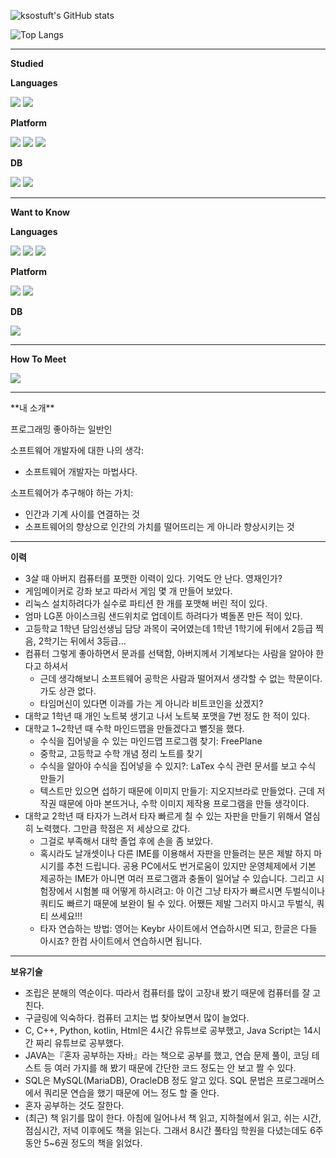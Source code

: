 
![ksostuft's GitHub stats](https://github-readme-stats.vercel.app/api?username=ksostuft&show_icons=true&theme=radical)

![Top Langs](https://github-readme-stats.vercel.app/api/top-langs/?username=ksostuft&hide_progress=true&theme=radical)

<hr/>

**Studied**

**Languages**

<p>
  <img src="https://img.shields.io/badge/java-%23ED8B00.svg?style=for-the-badge&logo=openjdk&logoColor=white"/>
  <img src="https://img.shields.io/badge/react-%2320232a.svg?style=for-the-badge&logo=react&logoColor=%2361DAFB"/>
</p>

**Platform**

<p>
  <img src="https://img.shields.io/badge/bootstrap-%238511FA.svg?style=for-the-badge&logo=bootstrap&logoColor=white"/>
  <img src="https://img.shields.io/badge/jquery-%230769AD.svg?style=for-the-badge&logo=jquery&logoColor=white"/>
  <img src="https://img.shields.io/badge/node.js-6DA55F?style=for-the-badge&logo=node.js&logoColor=white"/>
</p>

**DB**

<img src="https://img.shields.io/badge/MariaDB-003545?style=for-the-badge&logo=mariadb&logoColor=white"/>
<img src="https://img.shields.io/badge/mysql-%2300f.svg?style=for-the-badge&logo=mysql&logoColor=white"/>

<hr/>

**Want to Know**

**Languages**
<p>
  <img src="https://img.shields.io/badge/swift-F54A2A?style=for-the-badge&logo=swift&logoColor=white"/>
  <img src="https://img.shields.io/badge/kotlin-%237F52FF.svg?style=for-the-badge&logo=kotlin&logoColor=white"/>
  <img src="https://img.shields.io/badge/react_native-%2320232a.svg?style=for-the-badge&logo=react&logoColor=%2361DAFB"/>
  
</p>

**Platform**

<p>
  <img src="https://img.shields.io/badge/iOS-000000?style=for-the-badge&logo=ios&logoColor=white"/>
  <img src="https://img.shields.io/badge/Android-3DDC84?style=for-the-badge&logo=android&logoColor=white"/>
  
  
</p>

**DB**

<p>
  <img src="https://img.shields.io/badge/MongoDB-%234ea94b.svg?style=for-the-badge&logo=mongodb&logoColor=white"/>
</p>

<hr/>

**How To Meet**

<p>
  <a href="mailto:ksostuft@gmail.com" target="_blank"><img src="https://img.shields.io/badge/ksostuft@gmail.com-EA4335?style=flat-square&logo=Gmail&logoColor=white"/></a>
</p>

<hr/>
**내 소개**

프로그래밍 좋아하는 일반인

소프트웨어 개발자에 대한 나의 생각:
- 소프트웨어 개발자는 마법사다.

소프트웨어가 추구해야 하는 가치:
- 인간과 기계 사이를 연결하는 것
- 소프트웨어의 향상으로 인간의 가치를 떨어뜨리는 게 아니라 향상시키는 것

<hr/>

**이력**
- 3살 때 아버지 컴퓨터를 포맷한 이력이 있다. 기억도 안 난다. 영재인가?
- 게임메이커로 강좌 보고 따라서 게임 몇 개 만들어 보았다.
- 리눅스 설치하려다가 실수로 파티션 한 개를 포맷해 버린 적이 있다.
- 엄마 LG폰 아이스크림 샌드위치로 업데이트 하려다가 벽돌폰 만든 적이 있다.
- 고등학교 1학년 담임선생님 담당 과목이 국어였는데 1학년 1학기에 뒤에서 2등급 찍음, 2학기는 뒤에서 3등급…
- 컴퓨터 그렇게 좋아하면서 문과를 선택함, 아버지께서 기계보다는 사람을 알아야 한다고 하셔서
  - 근데 생각해보니 소프트웨어 공학은 사람과 떨어져서 생각할 수 없는 학문이다. 가도 상관 없다.
  - 타임머신이 있다면 이과를 가는 게 아니라 비트코인을 샀겠지?
- 대학교 1학년 때 개인 노트북 생기고 나서 노트북 포맷을 7번 정도 한 적이 있다.
- 대학교 1~2학년 때 수학 마인드맵을 만들겠다고 뻘짓을 했다.
  - 수식을 집어넣을 수 있는 마인드맵 프로그램 찾기: FreePlane
  - 중학교, 고등학교 수학 개념 정리 노트를 찾기
  - 수식을 알아야 수식을 집어넣을 수 있지?: LaTex 수식 관련 문서를 보고 수식 만들기
  - 텍스트만 있으면 섭하기 때문에 이미지 만들기: 지오지브라로 만들었다. 근데 저작권 때문에 아마 본뜨거나, 수학 이미지 제작용 프로그램을 만들 생각이다.
- 대학교 2학년 때 타자가 느려서 타자 빠르게 칠 수 있는 자판을 만들기 위해서 열심히 노력했다. 그만큼 학점은 저 세상으로 갔다.
  - 그걸로 부족해서 대학 졸업 후에 손을 좀 보았다.
  - 혹시라도 날개셋이나 다른 IME를 이용해서 자판을 만들려는 분은 제발 하지 마시기를 추천 드립니다. 공용 PC에서도 번거로움이 있지만 운영체제에서 기본 제공하는 IME가 아니면 여러 프로그램과 충돌이 일어날 수 있습니다. 그리고 시험장에서 시험볼 때 어떻게 하시려고: 아 이건 그냥 타자가 빠르시면 두벌식이나 쿼티도 빠르기 때문에 보완이 될 수 있다. 어쨌든 제발 그러지 마시고 두벌식, 쿼티 쓰세요!!!
  - 타자 연습하는 방법: 영어는 Keybr 사이트에서 연습하시면 되고, 한글은 다들 아시죠? 한컴 사이트에서 연습하시면 됩니다.

<hr/>

**보유기술**
- 조립은 분해의 역순이다. 따라서 컴퓨터를 많이 고장내 봤기 때문에 컴퓨터를 잘 고친다.
- 구글링에 익숙하다. 컴퓨터 고치는 법 찾아보면서 많이 늘었다.
- C, C++, Python, kotlin, Html은 4시간 유튜브로 공부했고, Java Script는 14시간 짜리 유튜브로 공부했다.
- JAVA는『혼자 공부하는 자바』라는 책으로 공부를 했고, 연습 문제 풀이, 코딩 테스트 등 여러 가지를 해 봤기 때문에 간단한 코드 정도는 안 보고 짤 수 있다.
- SQL은 MySQL(MariaDB), OracleDB 정도 알고 있다. SQL 문법은 프로그래머스에서 쿼리문 연습을 했기 때문에 어느 정도 할 줄 안다.
- 혼자 공부하는 것도 잘한다.
- (최근) 책 읽기를 많이 한다. 아침에 일어나서 책 읽고, 지하철에서 읽고, 쉬는 시간, 점심시간, 저녁 이후에도 책을 읽는다. 그래서 8시간 풀타임 학원을 다녔는데도 6주 동안 5~6권 정도의 책을 읽었다.


